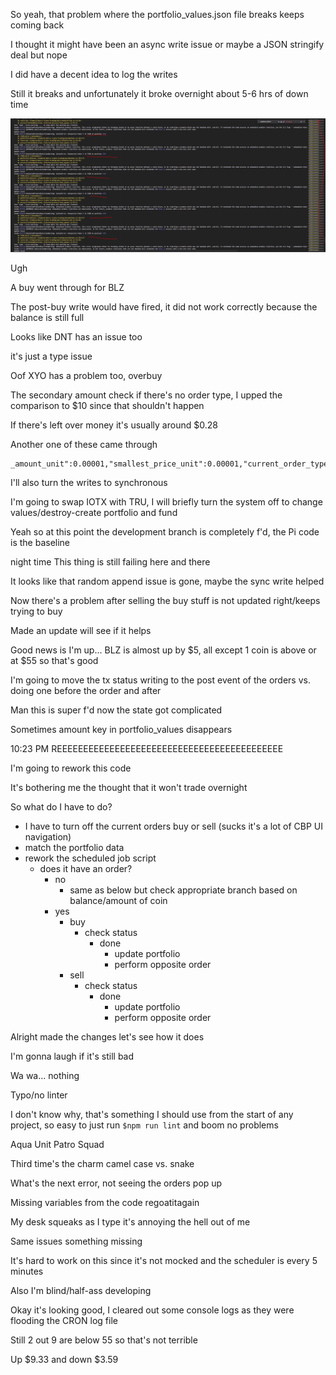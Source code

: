 So yeah, that problem where the portfolio_values.json file breaks keeps coming back

I thought it might have been an async write issue or maybe a JSON stringify deal but nope

I did have a decent idea to log the writes

Still it breaks and unfortunately it broke overnight about 5-6 hrs of down time

<img src="./media/02-15-2022--failed-over-night.PNG" width="800"/>

Ugh

A buy went through for BLZ

The post-buy write would have fired, it did not work correctly because the balance is still full

Looks like DNT has an issue too

it's just a type issue

Oof XYO has a problem too, overbuy

The secondary amount check if there's no order type, I upped the comparison to $10 since that shouldn't happen

If there's left over money it's usually around $0.28

Another one of these came through

```
_amount_unit":0.00001,"smallest_price_unit":0.00001,"current_order_type":"buy"}}
```

I'll also turn the writes to synchronous

I'm going to swap IOTX with TRU, I will briefly turn the system off to change values/destroy-create portfolio and fund

Yeah so at this point the development branch is completely f'd, the Pi code is the baseline

night time
This thing is still failing here and there

It looks like that random append issue is gone, maybe the sync write helped

Now there's a problem after selling the buy stuff is not updated right/keeps trying to buy

Made an update will see if it helps

Good news is I'm up... BLZ is almost up by $5, all except 1 coin is above or at $55 so that's good

I'm going to move the tx status writing to the post event of the orders vs. doing one before the order and after

Man this is super f'd now the state got complicated

Sometimes amount key in portfolio_values disappears

10:23 PM
REEEEEEEEEEEEEEEEEEEEEEEEEEEEEEEEEEEEEEEEEEE

I'm going to rework this code

It's bothering me the thought that it won't trade overnight

So what do I have to do?

- I have to turn off the current orders buy or sell (sucks it's a lot of CBP UI navigation)
- match the portfolio data
- rework the scheduled job script
  - does it have an order?
    - no
      - same as below but check appropriate branch based on balance/amount of coin
    - yes
      - buy
        - check status
          - done
            - update portfolio
            - perform opposite order
      - sell
        - check status
          - done
            - update portfolio
            - perform opposite order

Alright made the changes let's see how it does

I'm gonna laugh if it's still bad

Wa wa... nothing

Typo/no linter

I don't know why, that's something I should use from the start of any project, so easy to just run `$npm run lint` and boom no problems

Aqua Unit Patro Squad

Third time's the charm camel case vs. snake

What's the next error, not seeing  the orders pop up

Missing variables from the code regoatitagain

My desk squeaks as I type it's annoying the hell out of me

Same issues something missing

It's hard to work on this since it's not mocked and the scheduler is every 5 minutes

Also I'm blind/half-ass developing

Okay it's looking good, I cleared out some console logs as they were flooding the CRON log file

Still 2 out 9 are below 55 so that's not terrible

Up $9.33 and down $3.59

